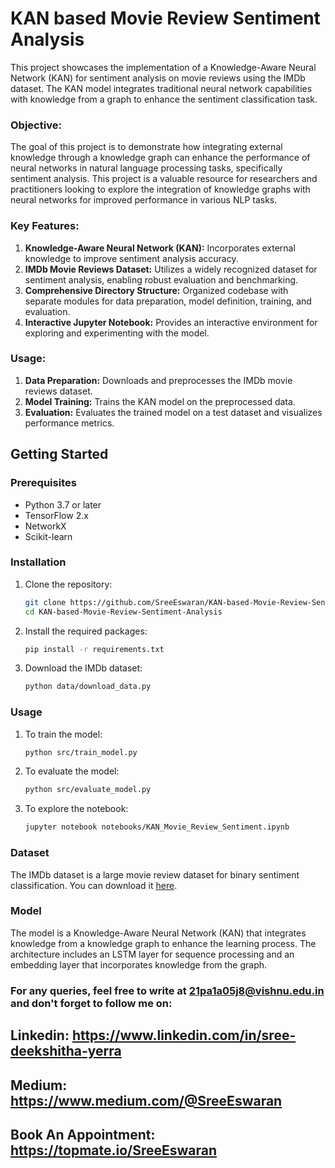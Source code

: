 # KAN based Movie Review Sentiment Analysis
This project showcases the implementation of a Knowledge-Aware Neural Network (KAN) for sentiment analysis on movie reviews using the IMDb dataset. The KAN model integrates traditional neural network capabilities with knowledge from a graph to enhance the sentiment classification task.

### Objective:

The goal of this project is to demonstrate how integrating external knowledge through a knowledge graph can enhance the performance of neural networks in natural language processing tasks, specifically sentiment analysis. This project is a valuable resource for researchers and practitioners looking to explore the integration of knowledge graphs with neural networks for improved performance in various NLP tasks.

### Key Features:

1. **Knowledge-Aware Neural Network (KAN):** Incorporates external knowledge to improve sentiment analysis accuracy.
2. **IMDb Movie Reviews Dataset:** Utilizes a widely recognized dataset for sentiment analysis, enabling robust evaluation and benchmarking.
3. **Comprehensive Directory Structure:** Organized codebase with separate modules for data preparation, model definition, training, and evaluation.
4. **Interactive Jupyter Notebook:** Provides an interactive environment for exploring and experimenting with the model.

### Usage:

1. **Data Preparation:** Downloads and preprocesses the IMDb movie reviews dataset.
2. **Model Training:** Trains the KAN model on the preprocessed data.
3. **Evaluation:** Evaluates the trained model on a test dataset and visualizes performance metrics.


## Getting Started

### Prerequisites

- Python 3.7 or later
- TensorFlow 2.x
- NetworkX
- Scikit-learn

### Installation

1. Clone the repository:
    ```bash
    git clone https://github.com/SreeEswaran/KAN-based-Movie-Review-Sentiment-Analysis.git
    cd KAN-based-Movie-Review-Sentiment-Analysis
    ```

2. Install the required packages:
    ```bash
    pip install -r requirements.txt
    ```

3. Download the IMDb dataset:
    ```bash
    python data/download_data.py
    ```

### Usage

1. To train the model:
    ```bash
    python src/train_model.py
    ```

2. To evaluate the model:
    ```bash
    python src/evaluate_model.py
    ```

3. To explore the notebook:
    ```bash
    jupyter notebook notebooks/KAN_Movie_Review_Sentiment.ipynb
    ```

### Dataset

The IMDb dataset is a large movie review dataset for binary sentiment classification. You can download it [here](https://ai.stanford.edu/~amaas/data/sentiment/aclImdb_v1.tar.gz).

### Model

The model is a Knowledge-Aware Neural Network (KAN) that integrates knowledge from a knowledge graph to enhance the learning process. The architecture includes an LSTM layer for sequence processing and an embedding layer that incorporates knowledge from the graph.

### For any queries, feel free to write at 21pa1a05j8@vishnu.edu.in and don't forget to follow me on:

## **Linkedin**: https://www.linkedin.com/in/sree-deekshitha-yerra

## **Medium**: https://www.medium.com/@SreeEswaran

## **Book An Appointment**: https://topmate.io/SreeEswaran
